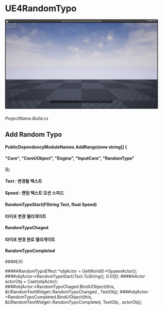 # UE4RandomTypo

<img src="./Typo.png">

###### ProjectName.Build.cs


## Add Random Typo


#### PublicDependencyModuleNames.AddRange(new string[] { 
#### "Core", "CoreUObject", "Engine", "InputCore", "RandomTypo" 
#### });
  
 
  
#### Text : 변경될 텍스트
#### Speed : 랜덤 텍스트 모션 스피드
#### RandomTypeStart(FString Text, float Speed)


#### 타이포 변경 델리게이트

#### RandomTypoChaged

#### 타이포 변경 완료 델리게이트 

#### RandomTypoCompleted




####EX)

####ARandomTypoEffect *objActor = GetWorld()->SpawnActor<ARandomTypoEffect>();
####objActor->RandomTypeStart(*Text.ToString(), 0.05f);
####AActor* actorObj = Cast<AActor>(objActor);  
####objActor->RandomTypoChaged.BindUObject(this, &URandomTextWidget::RandomTypoChanged , TextObj);
####objActor->RandomTypoCompleted.BindUObject(this, &URandomTextWidget::RandomTypoCompleted, TextObj , actorObj);
